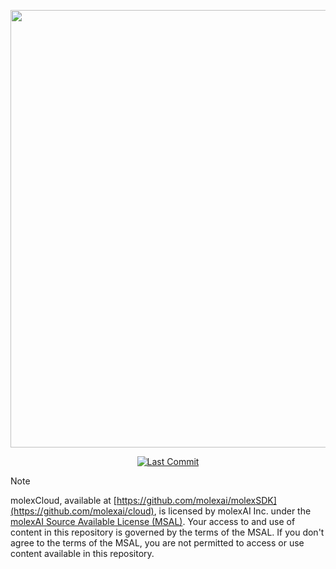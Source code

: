 <p align="center">
  <img src="https://github.com/user-attachments/assets/ed7634b6-a939-4fc8-91c9-9c0b509f3318" width="700"/>
</p>

<p align="center">
<a href="https://github.com/molexai/mlxai" target="_blank">
    <img src="https://img.shields.io/github/last-commit/molexai/cloud" alt="Last Commit">
</a>

> [!NOTE]
molexCloud, available at [https://github.com/molexai/molexSDK](https://github.com/molexai/cloud), is licensed by molexAI Inc. under the [molexAI Source Available License (MSAL)](https://github.com/molexai/legal/blob/main/licenses/MSAL.md). Your access to and use of content in this repository is governed by the terms of the MSAL. If you don't agree to the terms of the MSAL, you are not permitted to access or use content available in this repository.
